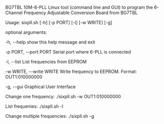 BG7TBL 10M-6-PLL
Linux tool (command line and GUI) to program the 6-Channel Frequency Adjustable Conversion Board from BG7TBL

Usage:
sixpll.sh [-h] [-p PORT] [-l] [-w WRITE] [-g]

optional arguments:

-h, --help show this help message and exit

-p PORT, --port PORT Serial port where 6-PLL is connected

-l, --list List frequencies from EEPROM

-w WRITE, --write WRITE Write frequency to EEPROM. Format: OUT1:010000000

-g, --gui Graphical User Interface

Change one frequency:
./sixpll.sh -w OUT1:010000000

List frequenies:
./sixpll.sh -l

Change multiple frequencies:
./sixpll.sh -g
